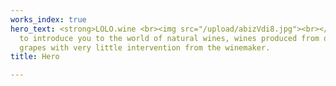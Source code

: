```yaml
---
works_index: true
hero_text: <strong>LOLO.wine <br><img src="/upload/abizVdi8.jpg"><br></strong>We strive
  to introduce you to the world of natural wines, wines produced from organic or biodynamic
  grapes with very little intervention from the winemaker.
title: Hero

---
```

<Hero :text="$page.frontmatter.hero_text" />
<WorksList />